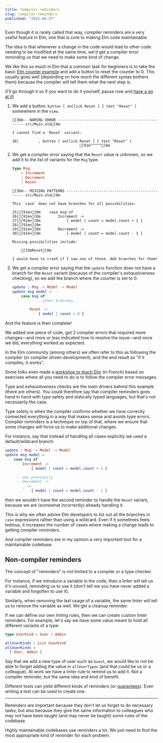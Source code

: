 ```yaml
---
title: Compiler reminders
slug: compiler-reminders
published: "2025-04-27"
---
```


Even though it is rarely called that way, compiler reminders are a very useful feature in Elm, one that is core to making Elm code maintainable.

The idea is that whenever a change in the code would lead to other code needing to be modified at the same time, we'd get a compiler error reminding us that we need to make some kind of change.

We like this so much in Elm that a common task for beginners is to take the basic [Elm counter example](https://ellie-app.com/new) and add a button to reset the counter to 0. This usually goes well (depending on how much the different syntax bothers them) because the compiler will tell them what the next step is.

(I'll go through it so if you want to do it yourself, pause now and [have a go at it](https://ellie-app.com/new))

1. We add a button: `button [ onClick Reset ] [ text "Reset" ]` somewhere in the `view`.

   ```ansi
   [36m-- NAMING ERROR --------------------------------------------------- src/Main.elm[0m

   I cannot find a `Reset` variant:

   38|         , button [ onClick Reset ] [ text "Reset" ]
                                  [91m^^^^^[0m
   ```

2. We get a compiler error saying that the `Reset` value is unknown, so we add it to the list of variants for the `Msg` type.

   ```elm
   type Msg
       = Increment
       | Decrement
       | Reset
   ```

   ```ansi
   [36m-- MISSING PATTERNS ----------------------------------------------- src/Main.elm[0m

   This `case` does not have branches for all possibilities:

   25|[91m>[0m    case msg of
   26|[91m>[0m        Increment ->
   27|[91m>[0m            { model | count = model.count + 1 }
   28|[91m>[0m
   29|[91m>[0m        Decrement ->
   30|[91m>[0m            { model | count = model.count - 1 }

   Missing possibilities include:

       [33mReset[0m

   I would have to crash if I saw one of those. Add branches for them!
   ```

3. We get a compiler error saying that the `update` function does not have a branch for the `Reset` variant (because of the compiler's exhaustiveness checking), so we add the branch where the counter is set to 0.

   ```elm
   update : Msg -> Model -> Model
   update msg model =
       case msg of
           -- ...other branches...

           Reset ->
               { model | count = 0 }
   ```

And the feature is then complete!

We added one piece of code, got 2 compiler errors that required more changes—and more or less indicated how to resolve the issue—and once we did, everything worked as expected.

In the Elm community (among others) we often refer to this as following the compiler (or compiler driven development), and the end result as "if it compiles, it works".

Some folks even made a [workshop to teach Elm](https://github.com/jgrenat/elm-compiler-driven-development) (in French) based on exercises where all you need to do is to follow the compiler error messages.

Type and exhaustiveness checks are the main drivers behind this example (there are others). You could therefore say that compiler reminders goes hand in hand with type safety and statically typed languages, but that's not necessarily the case.

Type safety is when the compiler confirms whether we have correctly connected everything in a way that makes sense and avoids type errors. Compiler reminders is a technique on top of that, where we ensure that some changes will force us to make additional changes.

For instance, say that instead of handling all cases explicitly we used a default/wildcard branch:

```elm
update : Msg -> Model -> Model
update msg model =
    case msg of
        Increment ->
            { model | count = model.count + 1 }

     -- was previously
     -- Decrement ->
        _ ->
            { model | count = model.count - 1 }
```

then we wouldn't have the second reminder to handle the `Reset` variant, because we are (somewhat incorrectly) already handling it.

This is why we often advise Elm developers to list out all the branches in `case` expressions rather than using a wildcard. Even if it sometimes feels tedious, it increases the number of cases where making a change leads to getting compiler reminders.

And compiler reminders are in my opinion a very important tool for a maintainable codebase.

## Non-compiler reminders

The concept of "reminders" is not limited to a compiler or a type checker.

For instance, if we introduce a variable in the code, then a linter will tell us it's unused, reminding us to use it (don't tell me you have never added a variable and forgotten to use it).

Similarly, when removing the last usage of a variable, the same linter will tell us to remove the variable as well. We get a cleanup reminder.

If we can define our own linting rules, then we can create custom linter reminders. For example, let's say we have some value meant to hold all different variants of a type:

```elm
type UserKind = User | Admin

allUserKinds : List UserKind
allUserKinds =
  [ User, Admin ]
```

Say that we add a new type of user such as `Guest`, we would like to not be able to forget adding the value in `allUserTypes` (and that could be us or a colleague). At work we have a linter rule to remind us to add it. Not a compiler reminder, but the same idea and kind of benefit.

Different tools can yield different kinds of reminders (or [guarantees](/constraints-and-guarantees)). Even writing a test can be used to create one.

---

Reminders are important because they don't let us forget to do necessary tasks, but also because they give the same information to colleagues who may not have been taught (and may never be taught) some rules of the codebase.

Highly maintainable codebases use reminders a lot. We just need to find the most appropriate kind of reminder for each problem.